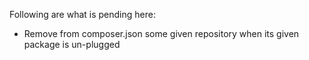 Following are what is pending here: 

- Remove from composer.json some given repository when its given package is un-plugged
